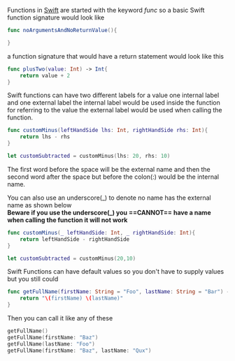 ---
---



Functions in [Swift](Swift.md) are started with the keyword *func* so a basic Swift function signature would look like 

````Swift
func noArgumentsAndNoReturnValue(){

}
````

a function signature that would have a return statement would look like this

````Swift
func plusTwo(value: Int) -> Int{
	return value + 2
}
````

Swift functions can have two different labels for a value one internal label and one external label the internal label would be used inside the function for referring to the value the external label would be used when calling the function.

````Swift
func customMinus(leftHandSide lhs: Int, rightHandSide rhs: Int){
	return lhs - rhs
}

let customSubtracted = customMinus(lhs: 20, rhs: 10)
````

The first word before the space will be the external name and then the second word after the space but before the colon(:) would be the internal name.

You can also use an underscore(\_) to denote no name has the external name as shown below  
**Beware if you use the  underscore(\_) you ==CANNOT== have a name when calling the function it will not work**

````Swift
func customMinus(_ leftHandSide: Int, _ rightHandSide: Int){
	return leftHandSide - rightHandSide
}

let customSubtracted = customMinus(20,10)
````

Swift Functions can have default values so you don't have to supply values but you still could 

````Swift
func getFullName(firstName: String = "Foo", lastName: String = "Bar") -> String{
	return "\(firstName) \(lastName)"
}
````

Then you can call it like any of these

````Swift
getFullName()
getFullName(firstName: "Baz")
getFullName(lastName: "Foo")
getFullName(firstName: "Baz", lastName: "Qux")
````

